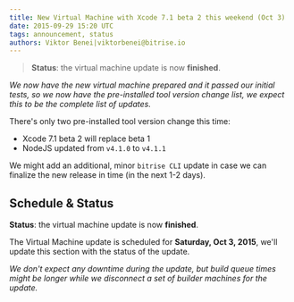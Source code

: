 ```yaml
---
title: New Virtual Machine with Xcode 7.1 beta 2 this weekend (Oct 3)
date: 2015-09-29 15:20 UTC
tags: announcement, status
authors: Viktor Benei|viktorbenei@bitrise.io
---
```


> **Status**: the virtual machine update is now **finished**.

*We now have the new virtual machine prepared and it
passed our initial tests, so we now have the pre-installed tool
version change list, we expect this to be the complete list of updates.*

There's only two pre-installed tool version change this time:

* Xcode 7.1 beta 2 will replace beta 1
* NodeJS updated from `v4.1.0` to `v4.1.1`

We might add an additional, minor `bitrise CLI` update in case
we can finalize the new release in time (in the next 1-2 days).


## Schedule & Status

**Status**: the virtual machine update is now **finished**.

The Virtual Machine update is scheduled for **Saturday, Oct 3, 2015**,
we'll update this section with the status of the update.

*We don't expect any downtime during the update, but build queue
times might be longer while we disconnect a set of
builder machines for the update.*

